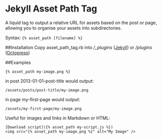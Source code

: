 Jekyll Asset Path Tag
=====================

A liquid tag to output a relative URL for assets based on the post or page, allowing you to organise your assets into subdirectories.

Syntax: `{% asset_path [filename] %}`

##Installation
Copy asset_path_tag.rb into */_plugins* ([Jekyll][j]) or */plugins* ([Octopress][o])

##Examples

```
{% asset_path my-image.png %}
```
in post 2013-01-01-post-title would output:
```
/assets/posts/post-title/my-image.png
```
in page my-first-page would output:
```
/assets/my-first-page/my-image.png
```

Useful for images and links in Markdown or HTML:
```
[Download script]({% asset_path my-script.js %})
<img src="{% asset_path my-image.png %}" alt="My Image" />
```

[j]: http://jekyllrb.com/
[o]: http://octopress.org/
